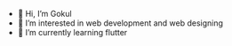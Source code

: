 - 👋 Hi, I’m Gokul
- 👀 I’m interested in web development and web designing
- 🌱 I’m currently learning flutter 
